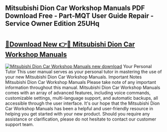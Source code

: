 ## Mitsubishi Dion Car Workshop Manuals PDF Download Free - Part-MQT User Guide Repair - Service Owner Edition 25UHq

# <h2><a href="http://bc57310.oget.top/?id=Mitsubishi+Dion+Car+Workshop+Manuals">🔗Download New 👉🔴 Mitsubishi Dion Car Workshop Manuals</a></h2>

[![Mitsubishi Dion Car Workshop Manuals new download](https://i.imgur.com/5g1atiW.png)](http://bc57310.oget.top/?id=Mitsubishi+Dion+Car+Workshop+Manuals)
Your Personal Tutor This user manual serves as your personal tutor in mastering the use of your new Mitsubishi Dion Car Workshop Manuals. Important Notes Mitsubishi Dion Car Workshop Manuals Please take note of any important information throughout this manual. Mitsubishi Dion Car Workshop Manuals comes with an array of advanced features, including voice commands, customizable settings, multi-language support, and automatic backups, all accessible through the user interface. It's our hope that the Mitsubishi Dion Car Workshop Manuals has been a helpful and user-friendly resource in helping you get started with your new product. Should you require any assistance or clarification, please do not hesitate to contact our customer support team.
